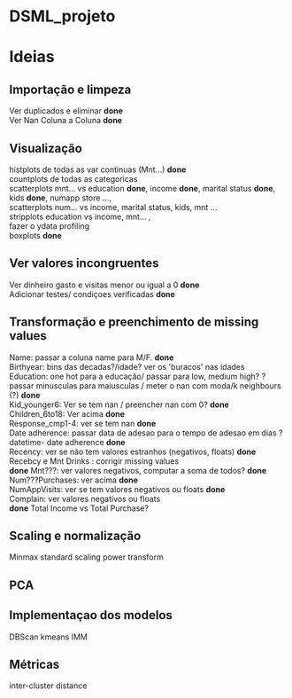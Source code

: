 # DSML_projeto
# Ideias

## Importação e limpeza 

Ver duplicados e eliminar **done** <br>
Ver Nan Coluna a Coluna **done** <br>

## Visualização

histplots de todas as var continuas (Mnt...) **done** <br> 
countplots de todas as categoricas <br>
scatterplots mnt... vs education **done**, income **done**, marital status **done**, kids **done**, numapp store ..., <br>
scatterplots num... vs income, marital status, kids, mnt ... <br>
stripplots education vs income, mnt... , <br>
fazer o ydata profiling <br>
boxplots **done** <br>

## Ver valores incongruentes

Ver dinheiro gasto e visitas menor ou igual a 0 **done** <br> 
Adicionar testes/ condiçoes verificadas **done** <br>

## Transformação e preenchimento de missing values

Name: passar a coluna name para M/F. **done** <br>
Birthyear: bins das decadas?/idade?  ver os 'buracos' nas idades <br>
Education: one hot para a educação/ passar para low, medium high? ? passar minusculas para maiusculas / meter o nan com moda/k neighbours (?) **done** <br>
Kid_younger6: Ver se tem nan / preencher nan com 0? **done** <br> 
Children_6to18: Ver acima **done** <br>
Response_cmp1-4: ver se tem nan **done** <br>
Date adherence: passar data de adesao para o tempo de adesao em dias ? datetime- date adherence **done** <br>
Recency: ver se não tem valores estranhos (negativos, floats) **done** <br>
Recebcy e Mnt Drinks : corrigir missing values <br> **done**
Mnt???: ver valores negativos, computar a soma de todos? **done** <br>
Num???Purchases: ver acima **done** <br>
NumAppVisits: ver se tem valores negativos ou floats **done** <br>
Complain: ver valores negativos ou floats <br> **done**
Total Income vs Total Purchase?

## Scaling e normalização

Minmax
standard scaling
power transform

## PCA

## Implementaçao dos modelos

DBScan
kmeans
IMM

## Métricas

inter-cluster distance


